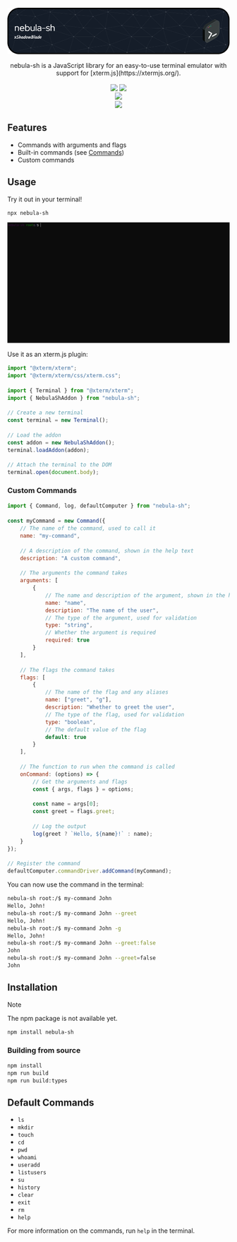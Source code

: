 ![Header](https://raw.githubusercontent.com/xShadowBlade/nebula-sh/main/images/banner.png)


<div align="center">
nebula-sh is a JavaScript library for an easy-to-use terminal emulator with support for [xterm.js](https://xtermjs.org/).

<br>
<!-- <a href="https://github.com/xShadowBlade/nebula-sh/commits/main" alt=""><img src="https://img.shields.io/github/last-commit/xShadowBlade/nebula-sh?label=last%20update&style=for-the-badge"></a>
<a href="https://github.com/xShadowBlade/nebula-sh/commits/main" alt=""><img src="https://img.shields.io/github/commit-activity/w/xShadowBlade/nebula-sh?label=updates&style=for-the-badge"></a> -->
<br>
<img src="https://img.shields.io/github/stars/xShadowBlade/nebula-sh?color=yellow&style=for-the-badge">
<a href="https://github.com/xShadowBlade/nebula-sh/issues" alt=""><img src="https://img.shields.io/github/issues/xShadowBlade/nebula-sh?style=for-the-badge"></a>
<br><img src="https://img.shields.io/github/v/release/xShadowBlade/nebula-sh?color=green&style=for-the-badge">
<br><img src="https://img.shields.io/badge/Discord%3A-%40.xshadowblade-blue?style=social&logo=discord">
</div>

## Features

 - Commands with arguments and flags
 - Built-in commands (see [Commands](#default-commands))
 - Custom commands

## Usage

Try it out in your terminal!

```bash
npx nebula-sh
```

<!-- 
Test commands:
pwd
mkdir test
cd test
touch test.txt
mkdir test2
cd /
ls
ls -r
rm test/test2
ls -r

useradd john
su john
whoami
 -->

![PowerShell Demo](https://raw.githubusercontent.com/xShadowBlade/nebula-sh/main/images/nebula-sh-demo-ps.gif)

Use it as an xterm.js plugin:

```javascript
import "@xterm/xterm";
import "@xterm/xterm/css/xterm.css";

import { Terminal } from "@xterm/xterm";
import { NebulaShAddon } from "nebula-sh";

// Create a new terminal
const terminal = new Terminal();

// Load the addon
const addon = new NebulaShAddon();
terminal.loadAddon(addon);

// Attach the terminal to the DOM
terminal.open(document.body);
```

### Custom Commands

```javascript
import { Command, log, defaultComputer } from "nebula-sh";

const myCommand = new Command({
    // The name of the command, used to call it
    name: "my-command",

    // A description of the command, shown in the help text
    description: "A custom command",

    // The arguments the command takes
    arguments: [
        {
            // The name and description of the argument, shown in the help text
            name: "name",
            description: "The name of the user",
            // The type of the argument, used for validation
            type: "string",
            // Whether the argument is required
            required: true
        }
    ],

    // The flags the command takes
    flags: [
        {
            // The name of the flag and any aliases
            name: ["greet", "g"],
            description: "Whether to greet the user",
            // The type of the flag, used for validation
            type: "boolean",
            // The default value of the flag
            default: true
        }
    ],

    // The function to run when the command is called
    onCommand: (options) => {
        // Get the arguments and flags
        const { args, flags } = options;

        const name = args[0];
        const greet = flags.greet;

        // Log the output
        log(greet ? `Hello, ${name}!` : name);
    }
});

// Register the command
defaultComputer.commandDriver.addCommand(myCommand);
```

You can now use the command in the terminal:

```bash
nebula-sh root:/$ my-command John
Hello, John!
nebula-sh root:/$ my-command John --greet
Hello, John!
nebula-sh root:/$ my-command John -g
Hello, John!
nebula-sh root:/$ my-command John --greet:false
John
nebula-sh root:/$ my-command John --greet=false
John
```


## Installation

> [!NOTE]
> The npm package is not available yet.

```bash
npm install nebula-sh
```

### Building from source

```bash
npm install
npm run build
npm run build:types
```

## Default Commands

- `ls`
- `mkdir`
- `touch`
- `cd`
- `pwd`
- `whoami`
- `useradd`
- `listusers`
- `su`
- `history`
- `clear`
- `exit`
- `rm`
- `help`

For more information on the commands, run `help` in the terminal.
